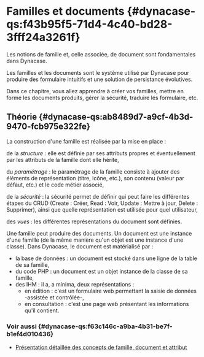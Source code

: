 # Familles et documents {#dynacase-qs:f43b95f5-71d4-4c40-bd28-3fff24a3261f}

Les notions de famille et, celle associée, de document sont fondamentales dans Dynacase.

Les familles et les documents sont le système utilisé par Dynacase pour produire des formulaire intuitifs et une solution de persistance évolutives.

Dans ce chapitre, vous allez apprendre à créer vos familles, mettre en forme les documents produits, gérer la sécurité, traduire les formulaire, etc.

## Théorie {#dynacase-qs:ab8489d7-a9cf-4b3d-9470-fcb975e322fe}

La construction d'une famille est réalisée par la mise en place :

de la *structure*
:   elle est définie par ses attributs propres et éventuellement par les attributs de la famille dont elle hérite,

du *paramétrage*
:   le paramétrage de la famille consiste à ajouter des éléments de représentation (titre, icône, etc.),
    son contenu (valeur par défaut, etc.) et le code métier associé,

de la *sécurité*
:   la sécurité permet de définir qui peut faire les différentes étapes du CRUD (Create : Créer, Read : Voir, Update : Mettre à jour, Delete : Supprimer),
    ainsi que quelle représentation est utilisée pour quel utilisateur,

des *vues*
:   les différentes représentations du document sont définies.

Une famille peut produire des documents. Un document est une instance d'une famille (de la même manière qu'un objet est une instance d'une classe). 
Dans Dynacase, le document est matérialisé par :

-   la base de données : un document est stocké dans une ligne de la table de sa famille,
-   du code PHP : un document est un objet instance de la classe de sa famille,
-   des IHM : il a, a minima, deux représentations :
    -   en édition : c'est un formulaire web permettant la saisie de données -assistée et contrôlée-,
    -   en consultation : c'est une page web présentant les informations qu'il contient.

### Voir aussi {#dynacase-qs:f63c146c-a9ba-4b31-be7f-b1ef4d010436}

* [Présentation détaillée des concepts de famille, document et attribut][ManualIntro]

[ManualIntro]: #core-ref:e01bf76d-481b-41fd-ac64-167a68d34c55 "Manuel de référence Core : famille, document et attribut"

